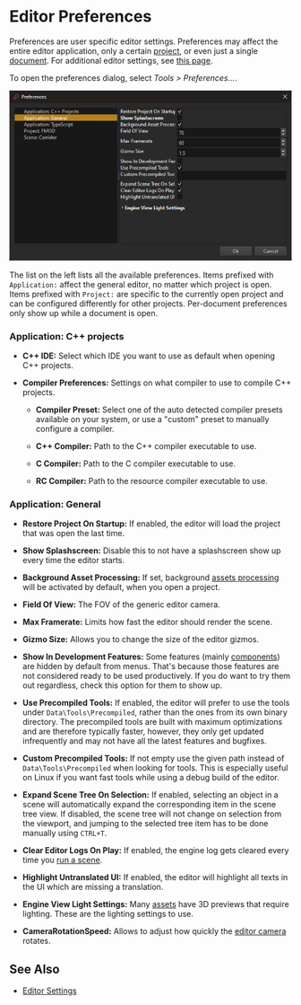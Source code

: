 # Editor Preferences

Preferences are user specific editor settings. Preferences may affect the entire editor application, only a certain [project](../projects/projects-overview.md), or even just a single [document](editor-documents.md). For additional editor settings, see [this page](editor-settings.md).

To open the preferences dialog, select *Tools > Preferences...*.

![Preferences](media/editor-preferences.png)

The list on the left lists all the available preferences. Items prefixed with `Application:` affect the general editor, no matter which project is open. Items prefixed with `Project:` are specific to the currently open project and can be configured differently for other projects. Per-document preferences only show up while a document is open.

### Application: C++ projects

* **C++ IDE:** Select which IDE you want to use as default when opening C++ projects.

* **Compiler Preferences:** Settings on what compiler to use to compile C++ projects.

  * **Compiler Preset:** Select one of the auto detected compiler presets available on your system, or use a "custom" preset to manually configure a compiler.
 
  * **C++ Compiler:** Path to the C++ compiler executable to use.
 
  * **C Compiler:** Path to the C compiler executable to use.
 
  * **RC Compiler:** Path to the resource compiler executable to use.

### Application: General

* **Restore Project On Startup:** If enabled, the editor will load the project that was open the last time.

* **Show Splashscreen:** Disable this to not have a splashscreen show up every time the editor starts.

* **Background Asset Processing:** If set, background [assets processing](../assets/assets-overview.md) will be activated by default, when you open a project.

* **Field Of View:** The FOV of the generic editor camera.

* **Max Framerate:** Limits how fast the editor should render the scene.

* **Gizmo Size:** Allows you to change the size of the editor gizmos.

* **Show In Development Features:** Some features (mainly [components](../runtime/world/components.md)) are hidden by default from menus. That's because those features are not considered ready to be used productively. If you do want to try them out regardless, check this option for them to show up.

* **Use Precompiled Tools:** If enabled, the editor will prefer to use the tools under `Data\Tools\Precompiled`, rather than the ones from its own binary directory. The precompiled tools are built with maximum optimizations and are therefore typically faster, however, they only get updated infrequently and may not have all the latest features and bugfixes.

* **Custom Precompiled Tools:** If not empty use the given path instead of `Data\Tools\Precompiled` when looking for tools. This is especially useful on Linux if you want fast tools while using a debug build of the editor.

* **Expand Scene Tree On Selection:** If enabled, selecting an object in a scene will automatically expand the corresponding item in the scene tree view. If disabled, the scene tree will not change on selection from the viewport, and jumping to the selected tree item has to be done manually using `CTRL+T`.

* **Clear Editor Logs On Play:** If enabled, the engine log gets cleared every time you [run a scene](run-scene.md).

* **Highlight Untranslated UI:** If enabled, the editor will highlight all texts in the UI which are missing a translation.

* **Engine View Light Settings:** Many [assets](../assets/assets-overview.md) have 3D previews that require lighting. These are the lighting settings to use.

* **CameraRotationSpeed:** Allows to adjust how quickly the [editor camera](../scenes/editor-camera.md) rotates.

## See Also

* [Editor Settings](editor-settings.md)
